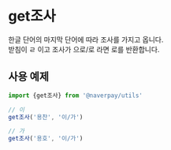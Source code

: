 # get조사

한글 단어의 마지막 단어에 따라 조사를 가지고 옵니다.  
받침이 ㄹ 이고 조사가 으로/로 라면 로를 반환합니다.

## 사용 예제

```typescript
import {get조사} from '@naverpay/utils'

// 이
get조사('용찬', '이/가')

// 가
get조사('용호', '이/가')
```
